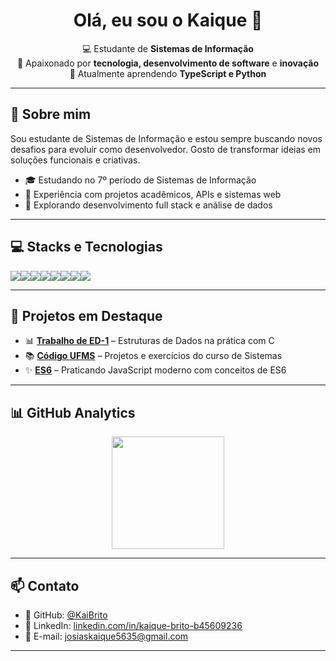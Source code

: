<h1 align="center">Olá, eu sou o Kaique 👋</h1>

<p align="center">
  💻 Estudante de <strong>Sistemas de Informação</strong> <br>
  🚀 Apaixonado por <strong>tecnologia, desenvolvimento de software</strong> e <strong>inovação</strong> <br>
  🌱 Atualmente aprendendo <strong>TypeScript e Python</strong>
</p>

---

## 🧠 Sobre mim

Sou estudante de Sistemas de Informação e estou sempre buscando novos desafios para evoluir como desenvolvedor. Gosto de transformar ideias em soluções funcionais e criativas.

- 🎓 Estudando no 7º período de Sistemas de Informação  
- 🧪 Experiência com projetos acadêmicos, APIs e sistemas web  
- 📘 Explorando desenvolvimento full stack e análise de dados  

---

## 💻 Stacks e Tecnologias

<div style="display: flex; flex-wrap: wrap;">
  <img src="https://img.shields.io/badge/C-00599C?style=for-the-badge&logo=c&logoColor=white"/>
  <img src="https://img.shields.io/badge/JavaScript-F7DF1E?style=for-the-badge&logo=javascript&logoColor=black"/>
  <img src="https://img.shields.io/badge/TypeScript-3178C6?style=for-the-badge&logo=typescript&logoColor=white"/>
  <img src="https://img.shields.io/badge/Python-3776AB?style=for-the-badge&logo=python&logoColor=white"/>
  <img src="https://img.shields.io/badge/HTML5-E34F26?style=for-the-badge&logo=html5&logoColor=white"/>
  <img src="https://img.shields.io/badge/CSS3-1572B6?style=for-the-badge&logo=css3&logoColor=white"/>
  <img src="https://img.shields.io/badge/PostgreSQL-316192?style=for-the-badge&logo=postgresql&logoColor=white"/>
  <img src="https://img.shields.io/badge/Git-F05032?style=for-the-badge&logo=git&logoColor=white"/>

</div>

---

## 🚀 Projetos em Destaque

- 📊 [**Trabalho de ED-1**](https://github.com/KaiBrito/trabalho-ED-1) – Estruturas de Dados na prática com C  
- 📚 [**Código UFMS**](https://github.com/KaiBrito/codigo-ufms) – Projetos e exercícios do curso de Sistemas  
- ✨ [**ES6**](https://github.com/KaiBrito/ES6) – Praticando JavaScript moderno com conceitos de ES6  

---

## 📊 GitHub Analytics

<p align="center">
  <img height="180em" src="https://github-readme-stats.vercel.app/api/top-langs/?username=KaiBrito&layout=compact&langs_count=8&theme=radical"/>
</p>

---

## 📫 Contato

- 🐙 GitHub: [@KaiBrito](https://github.com/KaiBrito)  
- 💼 LinkedIn: [linkedin.com/in/kaique-brito-b45609236](https://www.linkedin.com/in/kaique-brito-b45609236/)  
- 📧 E-mail: [josiaskaique5635@gmail.com](mailto:josiaskaique5635@gmail.com)  

---

